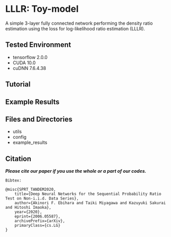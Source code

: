 # LLLR: Toy-model
 A simple 3-layer fully connected network performing the density ratio estimation using the loss for log-likelihood ratio estimation (LLLR).

## Tested Environment
- tensorflow 2.0.0
- CUDA 10.0
- cuDNN 7.6.4.38

## Tutorial 

## Example Results

## Files and Directories
 - utils
 - config
 - example_results
  
## Citation
___Please cite our paper if you use the whole or a part of our codes.___
```
Bibtex:

@misc{SPRT_TANDEM2020,
    title={Deep Neural Networks for the Sequential Probability Ratio Test on Non-i.i.d. Data Series},
    author={Akinori F. Ebihara and Taiki Miyagawa and Kazuyuki Sakurai and Hitoshi Imaoka},
    year={2020},
    eprint={2006.05587},
    archivePrefix={arXiv},
    primaryClass={cs.LG}
}

```
